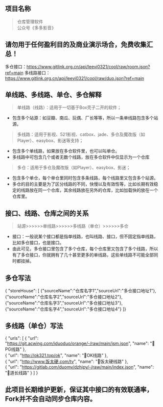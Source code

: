 ## 项目名称
> 仓库管理软件  
> 公众号《多多影音》

## 请勿用于任何盈利目的及商业演示场合，免费收集汇总！

多仓接口：https://www.gitlink.org.cn/api/leevi0321/cool/raw/room.json?ref=main
多线路接口：https://www.gitlink.org.cn/api/leevi0321/cool/raw/duo.json?ref=main

## 单线路、多线路、单仓、多仓解释
> 单线路（线路）：适用于一切基于Box壳子二开的软件；
* 包含多个站源：如豆瓣、南瓜、玩偶、厂长等等，所以一条单线路包含多个站源。


> 多线路：适用于影视、521影视、catbox、jade、多仓及魔改版（如Player）、easybox、影迷等支持；
* 包含多个单线路，如果放在多仓软件里，也可以叫单仓。
* 多线路中可包含几个或者无数个线路，放在多仓软件中仅显示为一个仓库


> 多仓：适用于多仓及魔改版（如Player）、easybox、影迷；
* 包含多个单仓，每个单仓里同时包含多条线路，每个线路里又包含多个站源。
* 多仓的目的主要是为了区分线路的不同，快慢以及有效性等，比如长期有效稳定的线路放在同一个仓库，其余线路放在另外的仓库，比如加载快的放在一个仓库里。



## 接口、线路、仓库之间的关系
> 站源>>>>>>单线路>>>>>>多线路（单仓）>>>>>>多仓
* 接口：一般说某个接口都是指单线路，也叫线路、接口，但不固定指单线路，比如多仓接口，也是接口。
* 由此可见，多仓接口里包含了多个仓库，每个仓库里又包含了多个线路，所以有了多仓接口，你就拥有了几十甚至更多的单线路，这些单线路不可能全部同时都挂掉。


## 多仓写法
{
"storeHouse": [
{"sourceName":"仓库名字1","sourceUrl":"多仓接口地址1"},
{"sourceName":"仓库名字2","sourceUrl":"多仓接口地址2"},
{"sourceName":"仓库名字3","sourceUrl":"多仓接口地址3"},
{"sourceName":"仓库名字4","sourceUrl":"多仓接口地址4"}
]}

## 多线路（单仓）写法
{
"urls": 
    [
        {
            "url": "https://git.acwing.com/iduoduo/orange/-/raw/main/jsm.json",
            "name": "🚀PG线路"
        }, 	
        {
            "url": "http://ok321.top/ok",
            "name": "🚀OK线路"
        }, 		
        {
            "url": "http://www.饭太硬.com/tv",
            "name": "🚀饭太硬线路"
        },          	
        {
            "url": "https://gitlab.com/duomv/dzhipy/-/raw/main/index.json",
            "name": "🚀道长线路"
        }
	]
}	


## 此项目长期维护更新，保证其中接口的有效联通率，Fork并不会自动同步仓库内容。